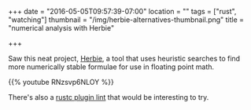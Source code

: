 +++
date = "2016-05-05T09:57:39-07:00"
location = ""
tags = ["rust", "watching"]
thumbnail = "/img/herbie-alternatives-thumbnail.png"
title = "numerical analysis with Herbie"

+++

Saw this neat project, [Herbie](http://herbie.uwplse.org/),
a tool that uses heuristic searches to find more numerically stable formulae
for use in floating point math.

<!--more-->

{{% youtube RNzsvp6NLOY %}}

There's also a [rustc plugin lint](https://github.com/mcarton/rust-herbie-lint)
that would be interesting to try.
